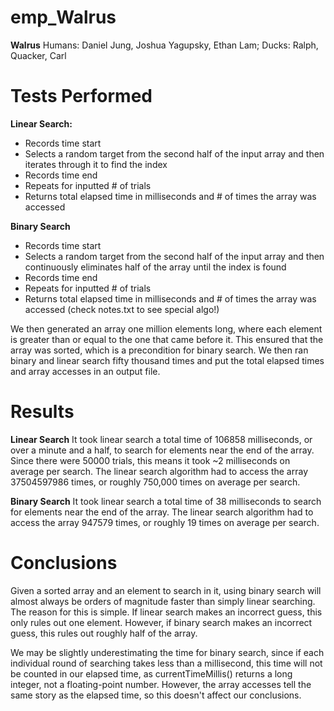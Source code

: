 # emp_Walrus
**Walrus**
Humans: Daniel Jung, Joshua Yagupsky, Ethan Lam; Ducks: Ralph, Quacker, Carl

# Tests Performed
**Linear Search:**
- Records time start
- Selects a random target from the second half of the input array and then iterates through it to find the index
- Records time end
- Repeats for inputted # of trials
- Returns total elapsed time in milliseconds and # of times the array was accessed

**Binary Search**
- Records time start
- Selects a random target from the second half of the input array and then continuously eliminates half of the array until the index is found
- Records time end
- Repeats for inputted # of trials
- Returns total elapsed time in milliseconds and # of times the array was accessed (check notes.txt to see special algo!)

We then generated an array one million elements long, where each element is greater than or equal to the one that came before it. This ensured that the array was sorted, which is a precondition for binary search. We then ran binary and linear search fifty thousand times and put the total elapsed times and array accesses in an output file.

# Results
**Linear Search**
It took linear search a total time of 106858 milliseconds, or over a minute and a half, to search for elements near the end of the array. Since there were 50000 trials, this means it took ~2 milliseconds on average per search. The linear search algorithm had to access the array 37504597986 times, or roughly 750,000 times on average per search.

**Binary Search**
It took linear search a total time of 38 milliseconds to search for elements near the end of the array. The linear search algorithm had to access the array 947579 times, or roughly 19 times on average per search.

# Conclusions
Given a sorted array and an element to search in it, using binary search will almost always be orders of magnitude faster than simply linear searching. The reason for this is simple. If linear search makes an incorrect guess, this only rules out one element. However, if binary search makes an incorrect guess, this rules out roughly half of the array.

We may be slightly underestimating the time for binary search, since if each individual round of searching takes less than a millisecond, this time will not be counted in our elapsed time, as currentTimeMillis() returns a long integer, not a floating-point number. However, the array accesses tell the same story as the elapsed time, so this doesn't affect our conclusions.
